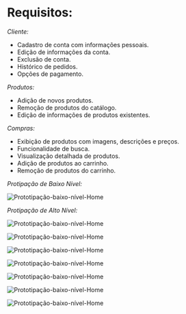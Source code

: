 # Requisitos: 

*Cliente:*
- Cadastro de conta com informações pessoais.
- Edição de informações da conta.
- Exclusão de conta.
- Histórico de pedidos.
- Opções de pagamento.

*Produtos:*
- Adição de novos produtos.
- Remoção de produtos do catálogo.
- Edição de informações de produtos existentes.

*Compras:*
- Exibição de produtos com imagens, descrições e preços.
- Funcionalidade de busca.
- Visualização detalhada de produtos.
- Adição de produtos ao carrinho.
- Remoção de produtos do carrinho.

*Protipação de Baixo Nível:*

![Prototipação-baixo-nível-Home](documentacao/prototipacao/prototipacao-baixo-nivel.PNG)

*Protipação de Alto Nível:*

![Prototipação-baixo-nível-Home](documentacao/prototipacao/prototipo-home-top.png)



![Prototipação-baixo-nível-Home](documentacao/prototipacao/prototipo-home-down.png)



![Prototipação-baixo-nível-Home](documentacao/prototipacao/prototipo-apresentacao.png)



![Prototipação-baixo-nível-Home](documentacao/prototipacao/prototipo-shop-top.png)



![Prototipação-baixo-nível-Home](documentacao/prototipacao/prototipo-shop-down.png)



![Prototipação-baixo-nível-Home](documentacao/prototipacao/prototipo-carrinho-top.png)



![Prototipação-baixo-nível-Home](documentacao/prototipacao/prototipo-carrinho-down.png)
